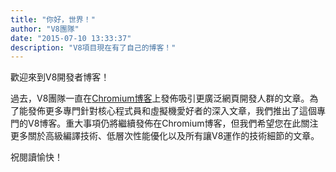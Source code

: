 ```yaml
---
title: "你好，世界！"
author: "V8團隊"
date: "2015-07-10 13:33:37"
description: "V8項目現在有了自己的博客！"
---
```

歡迎來到V8開發者博客！

過去，V8團隊一直在[Chromium博客](https://blog.chromium.org/)上發佈吸引更廣泛網頁開發人群的文章。為了能發佈更多專門針對核心程式員和虛擬機愛好者的深入文章，我們推出了這個專門的V8博客。重大事項仍將繼續發佈在Chromium博客，但我們希望您在此關注更多關於高級編譯技術、低層次性能優化以及所有讓V8運作的技術細節的文章。

<!--truncate-->
祝閱讀愉快！
